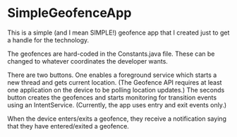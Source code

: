 # SimpleGeofenceApp

This is a simple (and I mean SIMPLE!) geofence app that I created just to get a handle for the technology.

The geofences are hard-coded in the Constants.java file.  These can be changed to whatever coordinates the developer wants.

There are two buttons.  One enables a foreground service which starts a new thread and gets current location.  (The Geofence API 
requires at least one application on the device to be polling location updates.)  The seconds button creates the geofences
and starts monitoring for transition events using an IntentService.  (Currently, the app uses entry and exit events only.)

When the device enters/exits a geofence, they receive a notification saying that they have entered/exited a geofence.

